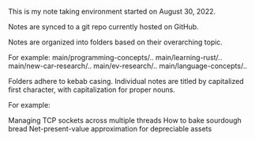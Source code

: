 This is my note taking environment started on August 30, 2022.

Notes are synced to a git repo currently hosted on GitHub.

Notes are organized into folders based on their overarching topic.

For example: 
main/programming-concepts/..
main/learning-rust/..
main/new-car-research/..
main/ev-research/..
main/language-concepts/..

Folders adhere to kebab casing. Individual notes are titled by capitalized first character, with capitalization for proper nouns.

For example:

Managing TCP sockets across multiple threads
How to bake sourdough bread
Net-present-value approximation for depreciable assets

